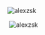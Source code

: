<p><img src="https://github-readme-stats.vercel.app/api/top-langs?username=alexzsk&show_icons=false&locale=en&layout=compact" alt="alexzsk" /></p> <p>&nbsp;<img align="center" src="https://github-readme-stats.vercel.app/api?username=alexzsk&show_icons=true&locale=en" alt="alexzsk" /></p>

